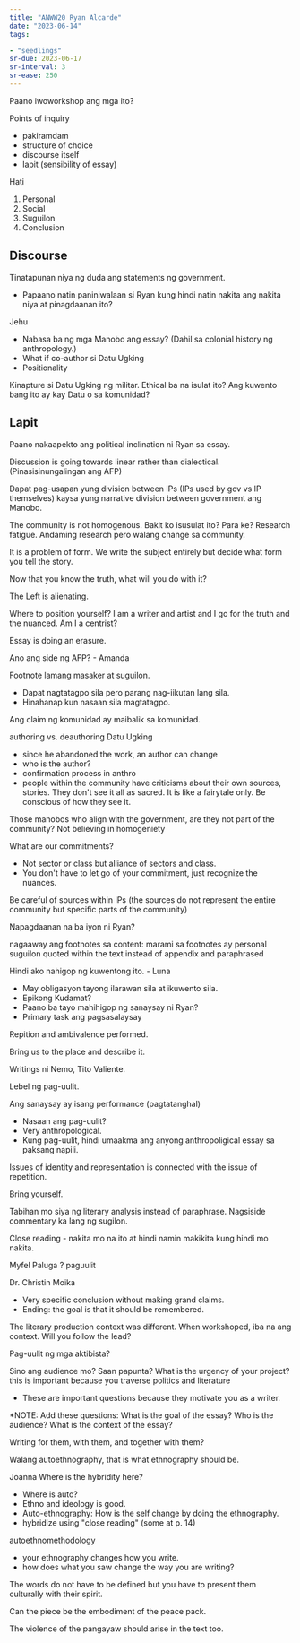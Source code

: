 ```yaml
---
title: "ANWW20 Ryan Alcarde"
date: "2023-06-14"
tags:

- "seedlings"
sr-due: 2023-06-17
sr-interval: 3
sr-ease: 250
---
```


Paano iwoworkshop ang mga ito?

Points of inquiry
- pakiramdam
- structure of choice
- discourse itself
- lapit (sensibility of essay)

Hati
1. Personal
2. Social
3. Suguilon
4. Conclusion

## Discourse

Tinatapunan niya ng duda ang statements ng government.
- Papaano natin paniniwalaan si Ryan kung hindi natin nakita ang nakita niya at pinagdaanan ito?

Jehu
- Nabasa ba ng mga Manobo ang essay? (Dahil sa colonial history ng anthropology.)
- What if co-author si Datu Ugking
- Positionality

Kinapture si Datu Ugking ng militar.
Ethical ba na isulat ito?
Ang kuwento bang ito ay kay Datu o sa komunidad?

## Lapit

Paano nakaapekto ang political inclination ni Ryan sa essay.

Discussion is going towards linear rather than dialectical. (Pinasisinungalingan ang AFP)

Dapat pag-usapan yung division between IPs (IPs used by gov vs IP themselves) kaysa yung narrative division between government ang Manobo.

The community is not homogenous.
Bakit ko isusulat ito? Para ke?
Research fatigue. Andaming research pero walang change sa community.

It is a problem of form. We write the subject entirely but decide what form you tell the story.

Now that you know the truth, what will you do with it?

The Left is alienating.

Where to position yourself? I am a writer and artist and I go for the truth and the nuanced. Am I a centrist?

Essay is doing an erasure.

Ano ang side ng AFP? - Amanda

Footnote lamang masaker at suguilon.
- Dapat nagtatagpo sila pero parang nag-iikutan lang sila.
- Hinahanap kun nasaan sila magtatagpo.

Ang claim ng komunidad ay maibalik sa komunidad.

authoring vs. deauthoring Datu Ugking
- since he abandoned the work, an author can change
- who is the author?
- confirmation process in anthro
- people within the community have criticisms about their own sources, stories. They don't see it all as sacred. It is like a fairytale only. Be conscious of how they see it.

Those manobos who align with the government, are they not part of the community?
Not believing in homogeniety

What are our commitments?
- Not sector or class but alliance of sectors and class.
- You don't have to let go of your commitment, just recognize the nuances.

Be careful of sources within IPs (the sources do not represent the entire community but specific parts of the community)

Napagdaanan na ba iyon ni Ryan?

nagaaway ang footnotes sa content: marami sa footnotes ay personal
suguilon quoted within the text instead of appendix and paraphrased

Hindi ako nahigop ng kuwentong ito. - Luna
- May obligasyon tayong ilarawan sila at ikuwento sila.
- Epikong Kudamat?
- Paano ba tayo mahihigop ng sanaysay ni Ryan?
- Primary task ang pagsasalaysay

Repition and ambivalence performed.

Bring us to the place and describe it.

Writings ni Nemo, Tito Valiente.

Lebel ng pag-uulit.

Ang sanaysay ay isang performance (pagtatanghal)
- Nasaan ang pag-uulit?
- Very anthropological.
- Kung pag-uulit, hindi umaakma ang anyong anthropoligical essay sa paksang napili.

Issues of identity and representation is connected with the issue of repetition.

Bring yourself.

Tabihan mo siya ng literary analysis instead of paraphrase. Nagsiside commentary ka lang ng sugilon.

Close reading - nakita mo na ito at hindi namin makikita kung hindi mo nakita.

Myfel Paluga ? paguulit

Dr. Christin Moika
- Very specific conclusion without making grand claims.
- Ending: the goal is that it should be remembered.

The literary production context was different. When workshoped, iba na ang context. Will you follow the lead?

Pag-uulit ng mga aktibista?

Sino ang audience mo? Saan papunta?
What is the urgency of your project?
this is important because you traverse politics and literature
- These are important questions because they motivate you as a writer.

*NOTE: Add these questions: What is the goal of the essay? Who is the audience? What is the context of the essay?

Writing for them, with them, and together with them?

Walang autoethnography, that is what ethnography should be.

Joanna
Where is the hybridity here?
- Where is auto?
- Ethno and ideology is good.
- Auto-ethnography: How is the self change by doing the ethnography.
- hybridize using "close reading" (some at p. 14)

autoethnomethodology
- your ethnography changes how you write.
- how does what you saw change the way you are writing?

The words do not have to be defined but you have to present them culturally with their spirit.

Can the piece be the embodiment of the peace pack.

The violence of the pangayaw should arise in the text too.